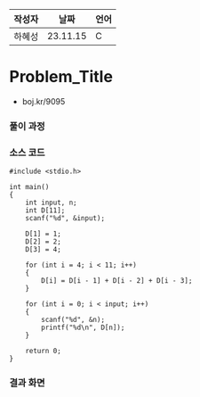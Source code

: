 | 작성자  |   날짜   | 언어    |
| ------- | --------- | ------- |
| 하혜성  | 23.11.15  | C      |

# Problem_Title

 - boj.kr/9095
  

### 풀이 과정  



### 소스 코드

```
#include <stdio.h>

int main()
{
	int input, n;
	int D[11]; 
	scanf("%d", &input);

	D[1] = 1;
	D[2] = 2;
	D[3] = 4;

	for (int i = 4; i < 11; i++)
	{
		D[i] = D[i - 1] + D[i - 2] + D[i - 3];
	}

	for (int i = 0; i < input; i++)
	{
		scanf("%d", &n);
		printf("%d\n", D[n]);
	}

	return 0;
}

```

### 결과 화면
